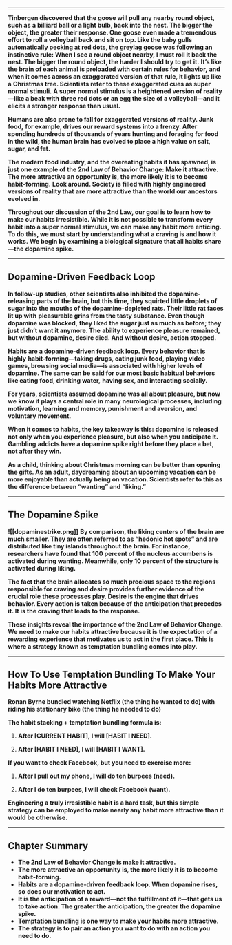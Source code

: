 
---

**Tinbergen discovered that the goose will pull any nearby round object, such as**
**a billiard ball or a light bulb, back into the nest. The bigger the object, the greater**
**their response. One goose even made a tremendous effort to roll a volleyball**
**back and sit on top. Like the baby gulls automatically pecking at red dots, the greylag goose was following an instinctive rule: When I see a round object nearby, I must roll it back  the nest. The bigger the round object, the harder I should try to get it.**
**It’s like the brain of each animal is preloaded with certain rules for behavior,**
**and when it comes across an exaggerated version of that rule, it lights up like a**
**Christmas tree. Scientists refer to these exaggerated cues as super normal stimuli.**
**A super normal stimulus is a heightened version of reality—like a beak with**
**three red dots or an egg the size of a volleyball—and it elicits a stronger**
**response than usual.** 

**Humans are also prone to fall for exaggerated versions of reality. Junk food,**
**for example, drives our reward systems into a frenzy. After spending hundreds**
**of thousands of years hunting and foraging for food in the wild, the human brain**
**has evolved to place a high value on salt, sugar, and fat.**

**The modern food industry, and the overeating habits it has spawned, is just**
**one example of the 2nd Law of Behavior Change: Make it attractive. The more**
**attractive an opportunity is, the more likely it is to become habit-forming.**
**Look around. Society is filled with highly engineered versions of reality that**
**are more attractive than the world our ancestors evolved in.**

**Throughout our discussion of the 2nd Law, our goal is to learn**
**how to make our habits irresistible. While it is not possible to transform every**
**habit into a super normal stimulus, we can make any habit more enticing. To do**
**this, we must start by understanding what a craving is and how it works.**
**We begin by examining a biological signature that all habits share—the**
**dopamine spike.**

---
## **Dopamine-Driven Feedback Loop**

**In follow-up studies, other scientists also inhibited the dopamine-releasing**
**parts of the brain, but this time, they squirted little droplets of sugar into the**
**mouths of the dopamine-depleted rats. Their little rat faces lit up with**
**pleasurable grins from the tasty substance. Even though dopamine was blocked,**
**they liked the sugar just as much as before; they just didn’t want it anymore. The**
**ability to experience pleasure remained, but without dopamine, desire died. And**
**without desire, action stopped.**

**Habits are a dopamine-driven feedback loop. Every behavior that is highly**
**habit-forming—taking drugs, eating junk food, playing video games, browsing**
**social media—is associated with higher levels of dopamine. The same can be**
**said for our most basic habitual behaviors like eating food, drinking water,**
**having sex, and interacting socially.**

**For years, scientists assumed dopamine was all about pleasure, but now we**
**know it plays a central role in many neurological processes, including**
**motivation, learning and memory, punishment and aversion, and voluntary**
**movement.**

**When it comes to habits, the key takeaway is this: dopamine is released not**
**only when you experience pleasure, but also when you anticipate it. Gambling**
**addicts have a dopamine spike right before they place a bet, not after they win.**

**As a child, thinking about Christmas morning can be better than**
**opening the gifts. As an adult, daydreaming about an upcoming vacation can be**
**more enjoyable than actually being on vacation. Scientists refer to this as the**
**difference between “wanting” and “liking.”**

---
## **The Dopamine Spike**

**![[dopaminestrike.png]]**
**By comparison, the liking centers of the brain are much smaller. They are often referred to as “hedonic hot spots” and are distributed like tiny islands throughout the brain. For instance, researchers have found that 100 percent of the nucleus accumbens is activated**
**during wanting. Meanwhile, only 10 percent of the structure is activated during**
**liking.**

**The fact that the brain allocates so much precious space to the regions**
**responsible for craving and desire provides further evidence of the crucial role**
**these processes play. Desire is the engine that drives behavior. Every action is**
**taken because of the anticipation that precedes it. It is the craving that leads to**
**the response.**

**These insights reveal the importance of the 2nd Law of Behavior Change. We**
**need to make our habits attractive because it is the expectation of a rewarding**
**experience that motivates us to act in the first place. This is where a strategy**
**known as temptation bundling comes into play.**

---
## **How To Use Temptation Bundling To Make Your Habits More Attractive**

**Ronan Byrne bundled watching Netflix (the thing he wanted to do) with riding his stationary bike (the thing he needed to do)**

**The habit stacking + temptation bundling formula is:**

1. **After [CURRENT HABIT], I will [HABIT I NEED].**

2. **After [HABIT I NEED], I will [HABIT I WANT].**


**If you want to check Facebook, but you need to exercise more:**

1. **After I pull out my phone, I will do ten burpees (need).**

2. **After I do ten burpees, I will check Facebook (want).**

**Engineering a truly irresistible habit is a hard task, but this simple strategy can be employed to make nearly any habit more attractive than it would be otherwise.**

---
## **Chapter Summary**

- **The 2nd Law of Behavior Change is make it attractive.**
- **The more attractive an opportunity is, the more likely it is to become**
  **habit-forming.**
- **Habits are a dopamine-driven feedback loop. When dopamine rises, so**
  **does our motivation to act.**
- **It is the anticipation of a reward—not the fulfillment of it—that gets us**
  **to take action. The greater the anticipation, the greater the dopamine**
  **spike.**
- **Temptation bundling is one way to make your habits more attractive.**
- **The strategy is to pair an action you want to do with an action you**
  **need to do.**